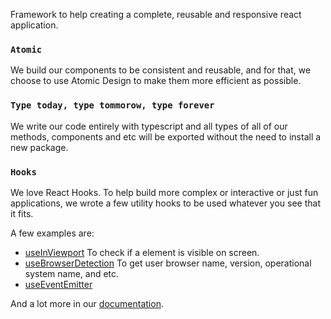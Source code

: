 Framework to help creating a complete, reusable and responsive react application.

### `Atomic`
We build our components to be consistent and reusable, and for that, we choose to use Atomic Design to make them more efficient as possible.

### `Type today, type tommorow, type forever`
We write our code entirely with typescript and all types of all of our methods, components and etc will be exported without the need to install a new package.

### `Hooks`
We love React Hooks. To help build more complex or interactive or just fun applications, we wrote a few utility hooks to be used whatever you see that it fits.

A few examples are:

- [useInViewport](https://pdcamargo.github.io/dreampact/docs/hooks/use-in-viewport)
To check if a element is visible on screen.
- [useBrowserDetection](https://pdcamargo.github.io/dreampact/docs/hooks/use-browser-detection)
To get user browser name, version, operational system name, and etc.
- [useEventEmitter](https://pdcamargo.github.io/dreampact/docs/hooks/use-event-emitter)

And a lot more in our [documentation](https://pdcamargo.github.io/dreampact/docs/getting-started/introduction.html).